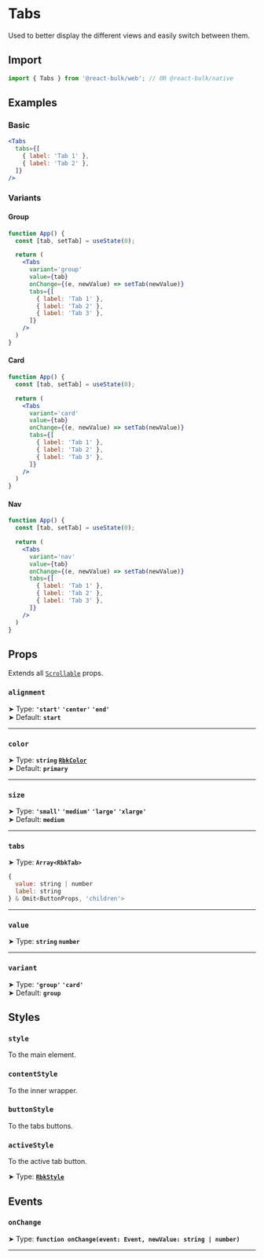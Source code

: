 # Tabs

Used to better display the different views and easily switch between them.


## Import

```jsx
import { Tabs } from '@react-bulk/web'; // OR @react-bulk/native
```

## Examples

### Basic

```jsx live
<Tabs
  tabs={[
    { label: 'Tab 1' },
    { label: 'Tab 2' },
  ]}
/>
```

### Variants

#### Group

```jsx live
function App() {
  const [tab, setTab] = useState(0);

  return (
    <Tabs
      variant='group'
      value={tab}
      onChange={(e, newValue) => setTab(newValue)}
      tabs={[
        { label: 'Tab 1' },
        { label: 'Tab 2' },
        { label: 'Tab 3' },
      ]}
    />
  )
}
```

#### Card

```jsx live
function App() {
  const [tab, setTab] = useState(0);

  return (
    <Tabs
      variant='card'
      value={tab}
      onChange={(e, newValue) => setTab(newValue)}
      tabs={[
        { label: 'Tab 1' },
        { label: 'Tab 2' },
        { label: 'Tab 3' },
      ]}
    />
  )
}
```

#### Nav

```jsx live
function App() {
  const [tab, setTab] = useState(0);

  return (
    <Tabs
      variant='nav'
      value={tab}
      onChange={(e, newValue) => setTab(newValue)}
      tabs={[
        { label: 'Tab 1' },
        { label: 'Tab 2' },
        { label: 'Tab 3' },
      ]}
    />
  )
}
```

## Props

Extends all [`Scrollable`](/docs/core/scrollable#props) props.

### **`alignment`**

➤ Type: **`'start'` `'center'` `'end'`** <br/>
➤ Default: **`start`**

---

### **`color`**

➤ Type: **`string` [`RbkColor`](/docs/type-reference/rbk-color)** <br/>
➤ Default: **`primary`**

---

### **`size`**

➤ Type: **`'small'` `'medium'` `'large'` `'xlarge'`** <br/>
➤ Default: **`medium`**

---

### **`tabs`**

➤ Type: **`Array<RbkTab>`** <br/>

```jsx title="RbkTab"
{
  value: string | number
  label: string
} & Omit<ButtonProps, 'children'>
```

---

### **`value`**

➤ Type: **`string` `number`** <br/>

---

### **`variant`**

➤ Type: **`'group'` `'card'`** <br/>
➤ Default: **`group`**

## Styles

### **`style`**
To the main element.

### **`contentStyle`**
To the inner wrapper.

### **`buttonStyle`**
To the tabs buttons.

### **`activeStyle`**
To the active tab button.

➤ Type: **[`RbkStyle`](/docs/type-reference/rbk-style)** <br/>

## Events

### **`onChange`**

➤ Type: **`function onChange(event: Event, newValue: string | number)`** <br/>

---
